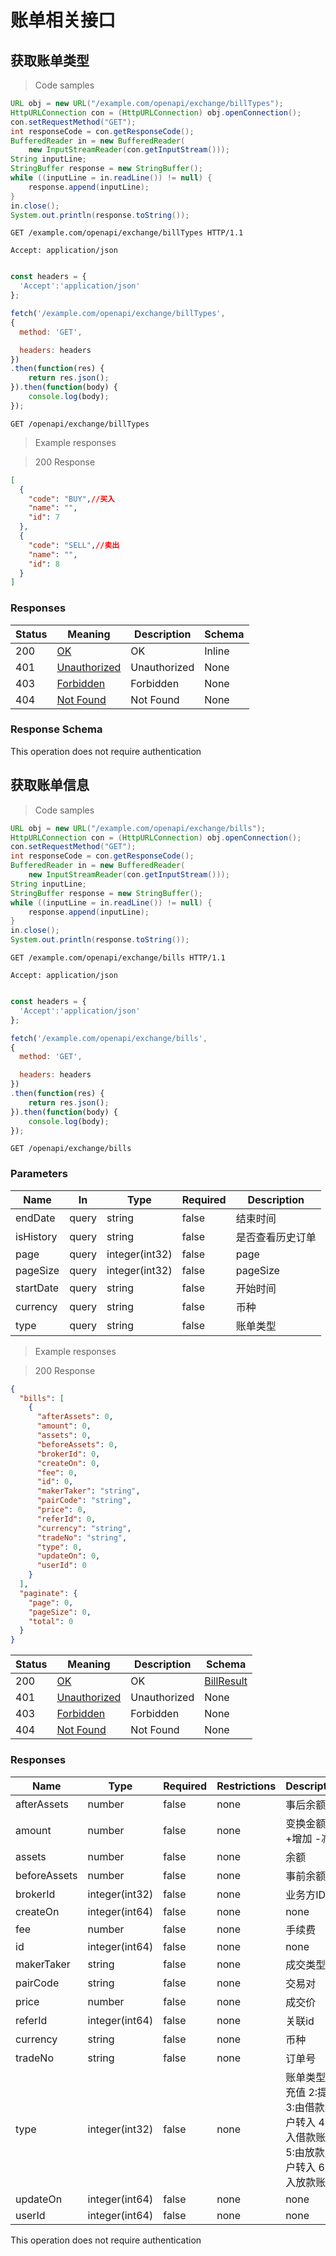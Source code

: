 # 账单相关接口

## 获取账单类型

<a id="opIdbillTypeUsingGET"></a>

> Code samples

```java
URL obj = new URL("/example.com/openapi/exchange/billTypes");
HttpURLConnection con = (HttpURLConnection) obj.openConnection();
con.setRequestMethod("GET");
int responseCode = con.getResponseCode();
BufferedReader in = new BufferedReader(
    new InputStreamReader(con.getInputStream()));
String inputLine;
StringBuffer response = new StringBuffer();
while ((inputLine = in.readLine()) != null) {
    response.append(inputLine);
}
in.close();
System.out.println(response.toString());

```

```http
GET /example.com/openapi/exchange/billTypes HTTP/1.1

Accept: application/json

```

```javascript

const headers = {
  'Accept':'application/json'
};

fetch('/example.com/openapi/exchange/billTypes',
{
  method: 'GET',

  headers: headers
})
.then(function(res) {
    return res.json();
}).then(function(body) {
    console.log(body);
});

```

`GET /openapi/exchange/billTypes`

> Example responses

> 200 Response

```json
[
  {
    "code": "BUY",//买入
    "name": "",
    "id": 7
  },
  {
    "code": "SELL",//卖出
    "name": "",
    "id": 8
  }
]
```

<h3 id="获取账单类型-responses">Responses</h3>

|Status|Meaning|Description|Schema|
|---|---|---|---|
|200|[OK](https://tools.ietf.org/html/rfc7231#section-6.3.1)|OK|Inline|
|401|[Unauthorized](https://tools.ietf.org/html/rfc7235#section-3.1)|Unauthorized|None|
|403|[Forbidden](https://tools.ietf.org/html/rfc7231#section-6.5.3)|Forbidden|None|
|404|[Not Found](https://tools.ietf.org/html/rfc7231#section-6.5.4)|Not Found|None|

<h3 id="获取账单类型-responseschema">Response Schema</h3>

<aside class="success">
This operation does not require authentication
</aside>

## 获取账单信息

<a id="opIdbillListUsingGET"></a>

> Code samples

```java
URL obj = new URL("/example.com/openapi/exchange/bills");
HttpURLConnection con = (HttpURLConnection) obj.openConnection();
con.setRequestMethod("GET");
int responseCode = con.getResponseCode();
BufferedReader in = new BufferedReader(
    new InputStreamReader(con.getInputStream()));
String inputLine;
StringBuffer response = new StringBuffer();
while ((inputLine = in.readLine()) != null) {
    response.append(inputLine);
}
in.close();
System.out.println(response.toString());

```

```http
GET /example.com/openapi/exchange/bills HTTP/1.1

Accept: application/json

```

```javascript

const headers = {
  'Accept':'application/json'
};

fetch('/example.com/openapi/exchange/bills',
{
  method: 'GET',

  headers: headers
})
.then(function(res) {
    return res.json();
}).then(function(body) {
    console.log(body);
});

```

`GET /openapi/exchange/bills`

<h3 id="获取账单信息-parameters">Parameters</h3>

|Name|In|Type|Required|Description|
|---|---|---|---|---|
|endDate|query|string|false|结束时间|
|isHistory|query|string|false|是否查看历史订单|
|page|query|integer(int32)|false|page|
|pageSize|query|integer(int32)|false|pageSize|
|startDate|query|string|false|开始时间|
|currency|query|string|false|币种|
|type|query|string|false|账单类型|

> Example responses

> 200 Response

```json
{
  "bills": [
    {
      "afterAssets": 0,
      "amount": 0,
      "assets": 0,
      "beforeAssets": 0,
      "brokerId": 0,
      "createOn": 0,
      "fee": 0,
      "id": 0,
      "makerTaker": "string",
      "pairCode": "string",
      "price": 0,
      "referId": 0,
      "currency": "string",
      "tradeNo": "string",
      "type": 0,
      "updateOn": 0,
      "userId": 0
    }
  ],
  "paginate": {
    "page": 0,
    "pageSize": 0,
    "total": 0
  }
}
```
|Status|Meaning|Description|Schema|
|---|---|---|---|
|200|[OK](https://tools.ietf.org/html/rfc7231#section-6.3.1)|OK|[BillResult](#schemabillresult)|
|401|[Unauthorized](https://tools.ietf.org/html/rfc7235#section-3.1)|Unauthorized|None|
|403|[Forbidden](https://tools.ietf.org/html/rfc7231#section-6.5.3)|Forbidden|None|
|404|[Not Found](https://tools.ietf.org/html/rfc7231#section-6.5.4)|Not Found|None|

<h3 id="获取账单信息-responses">Responses</h3>

|Name|Type|Required|Restrictions|Description|
|---|---|---|---|---|
|afterAssets|number|false|none|事后余额|
|amount|number|false|none|变换金额  +增加 -减少|
|assets|number|false|none|余额|
|beforeAssets|number|false|none|事前余额|
|brokerId|integer(int32)|false|none|业务方ID|
|createOn|integer(int64)|false|none|none|
|fee|number|false|none|手续费|
|id|integer(int64)|false|none|none|
|makerTaker|string|false|none|成交类型|
|pairCode|string|false|none|交易对|
|price|number|false|none|成交价|
|referId|integer(int64)|false|none|关联id|
|currency|string|false|none|币种|
|tradeNo|string|false|none|订单号|
|type|integer(int32)|false|none|账单类型 1:充值 2:提现 3:由借款账户转入 4:转入借款账户 5:由放款账户转入 6:转入放款账户|
|updateOn|integer(int64)|false|none|none|
|userId|integer(int64)|false|none|none|



<aside class="success">
This operation does not require authentication
</aside>
